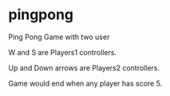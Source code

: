 # pingpong
Ping Pong Game with two user

W and S are Players1 controllers.

Up and Down arrows are Players2 controllers.

Game would end when any player has score 5.


